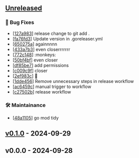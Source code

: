 <a name="unreleased"></a>
## [Unreleased]

### 🐛 Bug Fixes
- [[127a983](https://github.com/damienbullis/autotheme/commit/127a983)] release change to git add .
- [[fa76fd3](https://github.com/damienbullis/autotheme/commit/fa76fd3)] Update version in .goreleaser.yml
- [[650275a](https://github.com/damienbullis/autotheme/commit/650275a)] againnnnn
- [[433a7b3](https://github.com/damienbullis/autotheme/commit/433a7b3)] even closerrrrrrr
- [[772c148](https://github.com/damienbullis/autotheme/commit/772c148)] :monkeys:
- [[50bf4bf](https://github.com/damienbullis/autotheme/commit/50bf4bf)] even closer
- [[df85be7](https://github.com/damienbullis/autotheme/commit/df85be7)] add permissions
- [[c009c9f](https://github.com/damienbullis/autotheme/commit/c009c9f)] closer
- [[2ef983c](https://github.com/damienbullis/autotheme/commit/2ef983c)] :monkey:
- [[1dde456](https://github.com/damienbullis/autotheme/commit/1dde456)] Remove unnecessary steps in release workflow
- [[ac6459c](https://github.com/damienbullis/autotheme/commit/ac6459c)] manual trigger to workflow
- [[c27502b](https://github.com/damienbullis/autotheme/commit/c27502b)] release workflow

### 🛠️ Maintainance
- [[48a1105](https://github.com/damienbullis/autotheme/commit/48a1105)] go mod tidy


<a name="v0.1.0"></a>
## [v0.1.0] - 2024-09-29
<a name="v0.0.0"></a>
## v0.0.0 - 2024-09-28
[Unreleased]: https://github.com/damienbullis/autotheme/compare/v0.1.0...HEAD
[v0.1.0]: https://github.com/damienbullis/autotheme/compare/v0.0.0...v0.1.0

